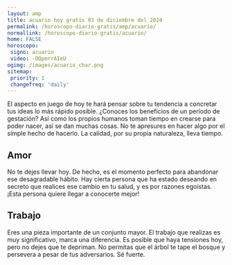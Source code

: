 ```yaml
---
layout: amp
title: acuario hoy gratis 03 de diciembre del 2024 
permalink: /horoscopo-diario-gratis/amp/acuario/
normallink: /horoscopo-diario-gratis/acuario/
home: FALSE
horoscopo:
 signo: acuario
 video: -DQpmrrAIeU
ogimg: /images/acuario_char.png
sitemap:
 priority: 1
 changefreq: 'daily'
---
```



El aspecto en juego de hoy te hará pensar sobre tu tendencia a concretar tus ideas lo más rápido posible. ¿Conoces los beneficios de un período de gestación? Así como los propios humanos toman tiempo en crearse para poder nacer, así se dan muchas cosas. No te apresures en hacer algo por el simple hecho de hacerlo. La calidad, por su propia naturaleza, lleva tiempo.

## Amor

No te dejes llevar hoy. De hecho, es el momento perfecto para abandonar ese desagradable hábito. Hay cierta persona que ha estado deseando en secreto que realices ese cambio en tu salud, y es por razones egoístas. ¡Esta persona quiere llegar a conocerte mejor!

## Trabajo

Eres una pieza importante de un conjunto mayor. El trabajo que realizas es muy significativo, marca una diferencia. Es posible que haya tensiones hoy, pero no dejes que te depriman. No permitas que el árbol te tape el bosque y persevera a pesar de tus adversarios. Sé fuerte.
